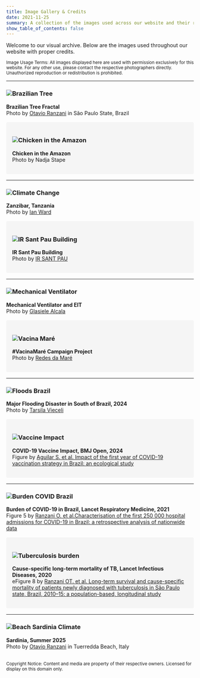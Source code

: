 ```yaml
---
title: Image Gallery & Credits
date: 2021-11-25
summary: A collection of the images used across our website and their respective attributions.
show_table_of_contents: false
---
```


Welcome to our visual archive. Below are the images used throughout our website with proper credits.  

<small>
Image Usage Terms: All images displayed here are used with permission exclusively for this website. For any other use, please contact the respective photographers directly. Unauthorized reproduction or redistribution is prohibited.
</small>

---

### ![Brazilian Tree](welcome.jpg)  
**Brazilian Tree Fractal**  
Photo by [Otavio Ranzani](https://datahealthlab.org/author/otavio-ranzani/) in São Paulo State, Brazil  

<div style="background-color: #f5f5f5; padding: 1rem; margin: 1rem 0; border-radius: 4px;">

### ![Chicken in the Amazon](chicken_amazon.jpg)  
**Chicken in the Amazon**  
Photo by Nadja Stape  

</div>

---

### ![Climate Change](ocean_climatechange_ianward.jpeg)  
**Zanzibar, Tanzania**  
Photo by [Ian Ward](https://scholar.google.com/citations?user=6eaWv24AAAAJ&hl=en)


<div style="background-color: #f5f5f5; padding: 1rem; margin: 1rem 0; border-radius: 4px;">

### ![IR Sant Pau Building](contact.jpg)  
**IR Sant Pau Building**  
Photo by [IR SANT PAU](https://www.recercasantpau.cat/en/)  

</div>

---

### ![Mechanical Ventilator](icutimpel.jpg)  
**Mechanical Ventilator and EIT**  
Photo by [Glasiele Alcala](https://www.linkedin.com/in/glasiele-alcala-6b07a4150/)  

<div style="background-color: #f5f5f5; padding: 1rem; margin: 1rem 0; border-radius: 4px;">

### ![Vacina Maré](https://live.staticflickr.com/65535/51356159980_0c373cc805_h.jpg)  
**#VacinaMaré Campaign Project**  
Photo by [Redes da Maré](https://www.flickr.com/photos/redesmare/albums/72157719586288512/)  

</div>


---

### ![Floods Brazil](/media/flood_brazil.jpg)  
**Major Flooding Disaster in South of Brazil, 2024**  
Photo by [Tarsila Vieceli](https://datahealthlab.org/author/tarsila-vieceli/)  

<div style="background-color: #f5f5f5; padding: 1rem; margin: 1rem 0; border-radius: 4px;">

### ![Vaccine Impact](/media/vaccine_impact_soraida.jpeg)  
**COVID-19 Vaccine Impact, BMJ Open, 2024**  
Figure by [Aguilar S. et al. Impact of the first year of COVID-19 vaccination strategy in Brazil: an ecological study](https://bmjopen.bmj.com/content/bmjopen/14/7/e072314.full.pdf)  

</div>  

---

### ![Burden COVID Brazil](/media/lancet_burden_covid_brazil.png)  
**Burden of COVID-19 in Brazil, Lancet Respiratory Medicine, 2021**  
Figure 5 by [Ranzani O. et al.Characterisation of the first 250 000 hospital admissions for COVID-19 in Brazil: a retrospective analysis of nationwide data](https://www.thelancet.com/journals/lanres/article/PIIS2213-2600(20)30560-9/)  

<div style="background-color: #f5f5f5; padding: 1rem; margin: 1rem 0; border-radius: 4px;">

### ![Tuberculosis burden](/media/tuberculosis_post_mortality.png)  
**Cause-specific long-term mortality of TB, Lancet Infectious Diseases, 2020**  
eFigure 8 by [Ranzani OT. et al. Long-term survival and cause-specific mortality of patients newly diagnosed with tuberculosis in São Paulo state, Brazil, 2010–15: a population-based, longitudinal study](https://www.thelancet.com/journals/laninf/article/PIIS1473-3099(19)30518-3/fulltext#supplementary-material)  

</div>  

---
### ![Beach Sardinia Climate](/media/sardegna_beach_science.png)  
**Sardinia, Summer 2025**  
Photo by [Otavio Ranzani](https://datahealthlab.org/author/otavio-ranzani/) in Tuerredda Beach, Italy  

<br>
<small>
Copyright Notice: Content and media are property of their respective owners. Licensed for display on this domain only.
</small>
</br>